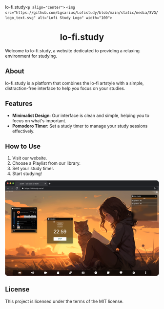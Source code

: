 

lo-fi.study`<p align="center">`
  `<img src="https://github.com/Lgsarius/Lofistudy/blob/main/static/media/SVG/logo_text.svg" alt="Lofi Study Logo" width="100">`

<h1 align="center">lo-fi.study</h1>
</p>

Welcome to lo-fi.study, a website dedicated to providing a relaxing environment for studying.

## About

lo-fi.study is a platform that combines the lo-fi artstyle with a simple, distraction-free interface to help you focus on your studies.

## Features

- **Minimalist Design**: Our interface is clean and simple, helping you to focus on what's important.
- **Pomodoro Timer**: Set a study timer to manage your study sessions effectively.

## How to Use

1. Visit our website.
2. Choose a Playlist  from our library.
3. Set your study timer.
4. Start studying!

![Lofi Study Interface](https://github.com/Lgsarius/Lofistudy/blob/main/static/media/SVG/Macchrome.svg)

## License

This project is licensed under the terms of the MIT license.
